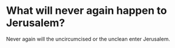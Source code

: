 # What will never again happen to Jerusalem?

Never again will the uncircumcised or the unclean enter Jerusalem.
